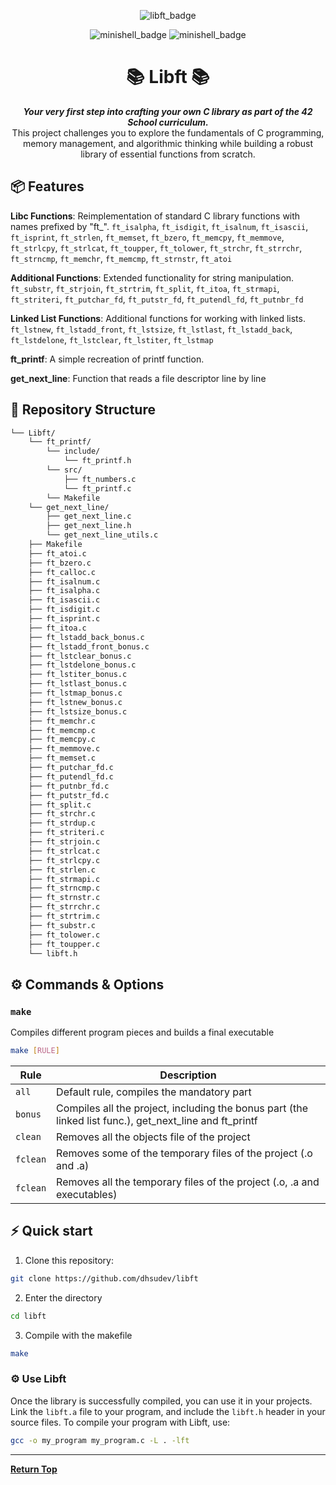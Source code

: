 <p align="center">
  <img src="https://github.com/ayogun/42-project-badges/raw/main/badges/libftm.png" alt="libft_badge"/>
</p>

<p align="center">
  <img src="https://img.shields.io/badge/project-purple?logo=C&" alt="minishell_badge"/>
  <img src="https://img.shields.io/badge/cursus-black?logo=42&" alt="minishell_badge"/>
</p>

<h1 align="center">📚 Libft 📚</h1>    
<p align="center">
	<b><i>Your very first step into crafting your own C library as part of the 42 School curriculum.</i></b>
  <br>
  This project challenges you to explore the fundamentals of C programming, memory management, and algorithmic thinking while building a robust library of essential functions from scratch.
</p>

## 📦 Features
**Libc Functions**: Reimplementation of standard C library functions with names prefixed by "ft_".
     `ft_isalpha`, `ft_isdigit`, `ft_isalnum`, `ft_isascii`, `ft_isprint`,
     `ft_strlen`, `ft_memset`, `ft_bzero`, `ft_memcpy`, `ft_memmove`, 
     `ft_strlcpy`, `ft_strlcat`, `ft_toupper`, `ft_tolower`, `ft_strchr`, 
     `ft_strrchr`, `ft_strncmp`, `ft_memchr`, `ft_memcmp`, `ft_strnstr`, `ft_atoi`

**Additional Functions**: Extended functionality for string manipulation.
     `ft_substr`, `ft_strjoin`, `ft_strtrim`, `ft_split`, `ft_itoa`,
     `ft_strmapi`, `ft_striteri`, `ft_putchar_fd`, `ft_putstr_fd`,
     `ft_putendl_fd`, `ft_putnbr_fd`

**Linked List Functions**: Additional functions for working with linked lists.
     `ft_lstnew`, `ft_lstadd_front`, `ft_lstsize`, `ft_lstlast`,
     `ft_lstadd_back`, `ft_lstdelone`, `ft_lstclear`, `ft_lstiter`, `ft_lstmap`

**ft_printf**: A simple recreation of printf function.

**get_next_line**: Function that reads a file descriptor line by line

## 📂 Repository Structure
```sh
└── Libft/
    └── ft_printf/
        └── include/
            └── ft_printf.h
        └── src/
            ├── ft_numbers.c
            └── ft_printf.c
        └── Makefile
    └── get_next_line/
        ├── get_next_line.c
        ├── get_next_line.h
        └── get_next_line_utils.c
    ├── Makefile
    ├── ft_atoi.c
    ├── ft_bzero.c
    ├── ft_calloc.c
    ├── ft_isalnum.c
    ├── ft_isalpha.c
    ├── ft_isascii.c
    ├── ft_isdigit.c
    ├── ft_isprint.c
    ├── ft_itoa.c
    ├── ft_lstadd_back_bonus.c
    ├── ft_lstadd_front_bonus.c
    ├── ft_lstclear_bonus.c
    ├── ft_lstdelone_bonus.c
    ├── ft_lstiter_bonus.c
    ├── ft_lstlast_bonus.c
    ├── ft_lstmap_bonus.c
    ├── ft_lstnew_bonus.c
    ├── ft_lstsize_bonus.c
    ├── ft_memchr.c
    ├── ft_memcmp.c
    ├── ft_memcpy.c
    ├── ft_memmove.c
    ├── ft_memset.c
    ├── ft_putchar_fd.c
    ├── ft_putendl_fd.c
    ├── ft_putnbr_fd.c
    ├── ft_putstr_fd.c
    ├── ft_split.c
    ├── ft_strchr.c
    ├── ft_strdup.c
    ├── ft_striteri.c
    ├── ft_strjoin.c
    ├── ft_strlcat.c
    ├── ft_strlcpy.c
    ├── ft_strlen.c
    ├── ft_strmapi.c
    ├── ft_strncmp.c
    ├── ft_strnstr.c
    ├── ft_strrchr.c
    ├── ft_strtrim.c
    ├── ft_substr.c
    ├── ft_tolower.c
    ├── ft_toupper.c
    └── libft.h
```

## ⚙️ Commands & Options

### `make`

Compiles different program pieces and builds a final executable

```bash
make [RULE]
```

| Rule | Description                                              | 
|--------|----------------------------------------------------------|
| `all`  | Default rule, compiles the mandatory part |
|`bonus`| Compiles all the project, including the bonus part (the linked list func.), get_next_line and ft_printf|
|`clean`| Removes all the objects file of the project|
|`fclean`| Removes some of the temporary files of the project (.o and .a)|
|`fclean`| Removes all the temporary files of the project (.o, .a and executables)|

## ⚡️ Quick start

1. Clone this repository:
```bash
git clone https://github.com/dhsudev/libft
```
2. Enter the directory
```bash
cd libft
```
3. Compile with the makefile
```bash
make
```

### ⚙️ Use Libft
Once the library is successfully compiled, you can use it in your projects. Link the `libft.a` file to your program, and include the `libft.h` header in your source files.
To compile your program with Libft, use:
```sh
gcc -o my_program my_program.c -L . -lft
```
---
[**Return Top**](#Top)

<!-- Repository -->

[repo_logo_img]: https://github.com/ayogun/42-project-badges/raw/main/badges/libftm.png
[42_badge]:  https://img.shields.io/badge/cursus-black?logo=42&
[language_badge]:  https://img.shields.io/badge/project-purple?logo=C&
[status_badge]:  https://img.shields.io/badge/✦-Finished-green
